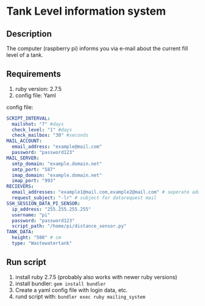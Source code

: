# Tank Level information system

## Description

The computer (raspberry pi) informs you via e-mail about the current fill level of a tank.

## Requirements

1. ruby version: 2.7.5
2. config file: Yaml

config file:
```yml
SCRIPT_INTERVAL:
  mailshot: "7" #days
  check_level: "1" #days 
  check_mailbox: "30" #seconds
MAIL_ACCOUNT: 
  email_address: "example@mail.com"
  password: "password123"
MAIL_SERVER:
  smtp_domain: "example.domain.net"
  smtp_port: "587"
  imap_domain: "example.domain.net"
  imap_port: "993"
RECIEVERS:
  email_addresses: "example1@mail.com,example2@mail.com" # seperate addresses with ',' 
  request_subject: "-lr" # subject for datarequest mail
SSH_SESSION_DATA_PI_SENSOR:
  ip_address: "255.255.255.255"
  username: "pi"
  password: "password123"
  script_path: "/home/pi/distance_sensor.py"
TANK_DATA:
  height: "500" # cm
  type: "Wastewatertank"

```

## Run script

1. install ruby 2.7.5 (probably also works with newer ruby versions)
2. install bundler: ```gem install bundler```
3. Create a yaml config file with login data, etc.
4. rund script with: ```bundler exec ruby mailing_system```